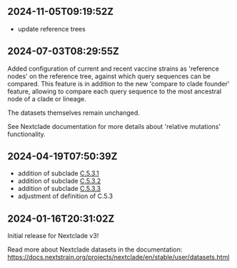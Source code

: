## 2024-11-05T09:19:52Z

 - update reference trees

## 2024-07-03T08:29:55Z

Added configuration of current and recent vaccine strains as 'reference nodes' on the reference tree, against which query sequences can be compared. This feature is in addition to the new 'compare to clade founder' feature, allowing to compare each query sequence to the most ancestral node of a clade or lineage.

The datasets themselves remain unchanged.

See Nextclade documentation for more details about 'relative mutations' functionality.

## 2024-04-19T07:50:39Z

 - addition of subclade [C.5.3.1](https://github.com/influenza-clade-nomenclature/seasonal_A-H1N1pdm_NA/blob/main/subclades/C.5.3.1.yml)
 - addition of subclade [C.5.3.2](https://github.com/influenza-clade-nomenclature/seasonal_A-H1N1pdm_NA/blob/main/subclades/C.5.3.2.yml)
 - addition of subclade [C.5.3.3](https://github.com/influenza-clade-nomenclature/seasonal_A-H1N1pdm_NA/blob/main/subclades/C.5.3.3.yml)
 - adjustment of definition of C.5.3

## 2024-01-16T20:31:02Z

Initial release for Nextclade v3!

Read more about Nextclade datasets in the documentation: https://docs.nextstrain.org/projects/nextclade/en/stable/user/datasets.html
